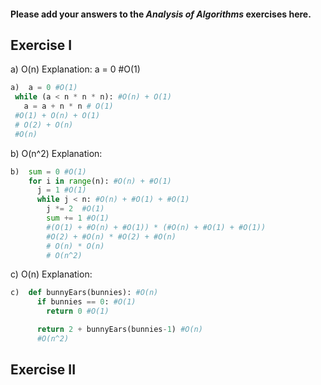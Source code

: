 #### Please add your answers to the ***Analysis of  Algorithms*** exercises here.

## Exercise I

a) O(n)
    Explanation:
    a = 0 #O(1)
   ```python
a)  a = 0 #O(1)
    while (a < n * n * n): #O(n) + O(1)
      a = a + n * n # O(1)
    #O(1) + O(n) + O(1)
    # O(2) + O(n)
    #O(n)
```
 

b) O(n^2)
    Explanation:

```python
b)  sum = 0 #O(1)
    for i in range(n): #O(n) + #O(1)
      j = 1 #O(1)
      while j < n: #O(n) + #O(1) + #O(1)
        j *= 2  #O(1)
        sum += 1 #O(1)
        #(O(1) + #O(n) + #O(1)) * (#O(n) + #O(1) + #O(1))
        #O(2) + #O(n) * #O(2) + #O(n)
        # O(n) * O(n)
        # O(n^2)
```


c) O(n)
Explanation:
```python
c)  def bunnyEars(bunnies): #O(n)
      if bunnies == 0: #O(1)
        return 0 #O(1)

      return 2 + bunnyEars(bunnies-1) #O(n)
      #O(n^2)
```

## Exercise II


